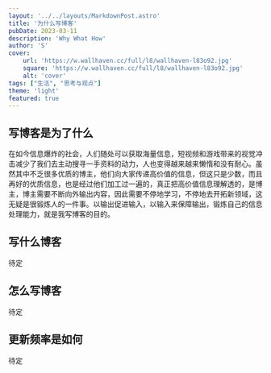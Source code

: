 ```yaml
---
layout: '../../layouts/MarkdownPost.astro'
title: '为什么写博客'
pubDate: 2023-03-11
description: 'Why What How'
author: 'S'
cover:
    url: 'https://w.wallhaven.cc/full/l8/wallhaven-l83o92.jpg'
    square: 'https://w.wallhaven.cc/full/l8/wallhaven-l83o92.jpg'
    alt: 'cover'
tags: ["生活", "思考与观点"]
theme: 'light'
featured: true
---
```


## 写博客是为了什么

在如今信息爆炸的社会，人们随处可以获取海量信息，短视频和游戏带来的视觉冲击减少了我们去主动搜寻一手资料的动力，人也变得越来越来懒惰和没有耐心。虽然其中不乏很多优质的博主，他们向大家传递高价值的信息，但这只是少数，而且再好的优质信息，也是经过他们加工过一遍的，真正把高价值信息理解透的，是博主，博主需要不断向外输出内容，因此需要不停地学习，不停地去开拓新领域，这无疑是很锻炼人的一件事。以输出促进输入，以输入来保障输出，锻炼自己的信息处理能力，就是我写博客的目的。

## 写什么博客

待定

## 怎么写博客

待定

## 更新频率是如何

待定


